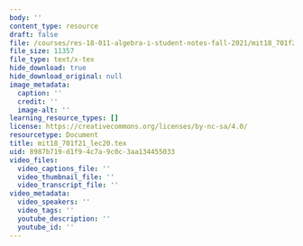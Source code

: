```yaml
---
body: ''
content_type: resource
draft: false
file: /courses/res-18-011-algebra-i-student-notes-fall-2021/mit18_701f21_lec20.tex
file_size: 11357
file_type: text/x-tex
hide_download: true
hide_download_original: null
image_metadata:
  caption: ''
  credit: ''
  image-alt: ''
learning_resource_types: []
license: https://creativecommons.org/licenses/by-nc-sa/4.0/
resourcetype: Document
title: mit18_701f21_lec20.tex
uid: 8987b719-d1f9-4c7a-9c0c-3aa134455033
video_files:
  video_captions_file: ''
  video_thumbnail_file: ''
  video_transcript_file: ''
video_metadata:
  video_speakers: ''
  video_tags: ''
  youtube_description: ''
  youtube_id: ''
---
```

